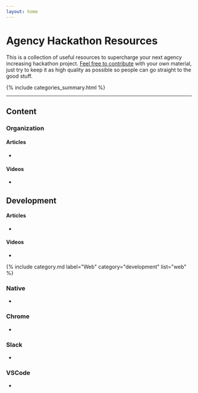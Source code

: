```yaml
---
layout: home
---
```


# Agency Hackathon Resources

This is a collection of useful resources to supercharge your next agency increasing hackathon project. [Feel free to contribute](https://github.com/ianribeiroae/agency-hackathon-resources) with your own material, just try to keep it as high quality as possible so people can go straight to the good stuff.

{% include categories_summary.html %}

---

## Content

### Organization
#### Articles
-
#### Videos
-

## Development
#### Articles
-
#### Videos
-

{% include category.md label="Web" category="development" list="web" %}
### Native
-
### Chrome
-
### Slack
-
### VSCode
-
